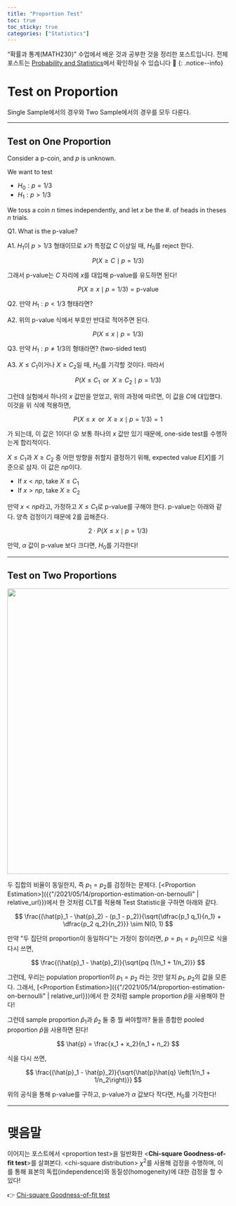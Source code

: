 ```yaml
---
title: "Proportion Test"
toc: true
toc_sticky: true
categories: ["Statistics"]
---
```


“확률과 통계(MATH230)” 수업에서 배운 것과 공부한 것을 정리한 포스트입니다. 전체 포스트는 [Probability and Statistics](https://bluehorn07.github.io/categories/probability-and-statistics)에서 확인하실 수 있습니다 🎲
{: .notice--info}

# Test on Proportion

Single Sample에서의 경우와 Two Sample에서의 경우를 모두 다룬다.

<hr/>

## Test on One Proportion

Consider a p-coin, and $p$ is unknown.

We want to test

- $H_0: p=1/3$
- $H_1: p>1/3$

We toss a coin $n$ times independently, and let $x$ be the #. of heads in theses $n$ trials.

Q1. What is the p-value?

A1. $H_1$이 $p > 1/3$ 형태이므로 $x$가 특정값 $C$ 이상일 때, $H_0$를 reject 한다.

$$
P( X \ge C \mid p = 1/3)
$$

그래서 p-value는 $C$ 자리에 $x$를 대입해 p-value를 유도하면 된다!

$$
P(X \ge x \mid p = 1/3) = \text{p-value}
$$

Q2. 만약 $H_1: p < 1/3$ 형태라면?

A2. 위의 p-value 식에서 부호만 반대로 적어주면 된다.

$$
P(X \le x \mid p = 1/3)
$$

Q3. 만약 $H_1: p \ne 1/3$의 형태라면? (two-sided test)

A3. $X \le C_1$이거나 $X \ge C_2$일 때, $H_0$를 기각할 것이다. 따라서

$$
P(X \le C_1 \;\; \text{or} \;\; X \ge C_2 \mid p = 1/3)
$$

그런데 실험에서 하나의 $x$ 값만을 얻었고, 위의 과정에 따르면, 이 값을 $C$에 대입했다. 이것을 위 식에 적용하면,

$$
P(X \le x \;\; \text{or} \;\; X \ge x \mid p = 1/3) = 1
$$

가 되는데, 이 값은 1이다! 😲 보통 하나의 $x$ 값만 있기 때문에, one-side test를 수행하는게 합리적이다.

$X \le C_1$과 $X \ge C_2$ 중 어떤 방향을 취할지 결정하기 위해, expected value $E[X]$를 기준으로 삼자. 이 값은 $np$이다.

- If $x < np$, take $X \le C_1$
- If $x > np$, take $X \ge C_2$

만약 $x < np$라고, 가정하고 $X \le C_1$로 p-value를 구해야 한다. p-value는 아래와 같다. 양측 검정이기 때문에 $2$를 곱해준다.

$$
2 \cdot P(X \le x \mid p = 1/3)
$$

만약, $\alpha$ 값이 p-value 보다 크다면, $H_0$를 기각한다!

<hr/>

## Test on Two Proportions

<div class="img-wrapper">
<img src= "{{"/images/mathematics/probability-and-statistics/test-on-proportion-1.png" | relative_url }}" width=650>
</div>

<span class="red">두 집합의 비율이 동일한지, 즉 $p_1 = p_2$를 검정</span>하는 문제다. [\<Proportion Estimation\>]({{"/2021/05/14/proportion-estimation-on-bernoulli" | relative_url}})에서 한 것처럼 CLT를 적용해 Test Statistic을 구하면 아래와 같다.

$$
\frac{(\hat{p}_1 - \hat{p}_2) - (p_1 - p_2)}{\sqrt{\dfrac{p_1 q_1}{n_1} + \dfrac{p_2 q_2}{n_2}}} \sim N(0, 1)
$$

만약 "두 집단의 proportion이 동일하다"는 가정이 참이라면, $p = p_1 = p_2$이므로 식을 다시 쓰면,

$$
\frac{(\hat{p}_1 - \hat{p}_2)}{\sqrt{pq (1/n_1 + 1/n_2)}}
$$

그런데, 우리는 population proportion이 $p_1 = p_2$ 라는 것만 알지 $p_1$, $p_2$의 값을 모른다. 그래서, [\<Proportion Estimation\>]({{"/2021/05/14/proportion-estimation-on-bernoulli" | relative_url}})에서 한 것처럼 sample proportion $\hat{p}$을 사용해야 한다!

그런데 sample proportion $\hat{p}_1$과 $\hat{p}_2$ 둘 중 뭘 써야할까? 둘을 종합한 pooled proportion $\hat{p}$을 사용하면 된다!

$$
\hat{p} = \frac{x_1 + x_2}{n_1 + n_2}
$$

식을 다시 쓰면,

$$
\frac{(\hat{p}_1 - \hat{p}_2)}{\sqrt{\hat{p}\hat{q} \left(1/n_1 + 1/n_2\right)}}
$$

위의 공식을 통해 p-value를 구하고, p-value가 $\alpha$ 값보다 작다면, $H_0$를 기각한다!

<hr/>

# 맺음말

이어지는 포스트에서 \<proportion test\>을 일반화한 \<**Chi-square Goodness-of-fit test**\>를 살펴본다. \<chi-square distribution\> $\chi^2$를 사용해 검정을 수행하며, 이를 통해 표본의 독립(independence)와 동질성(homogeneity)에 대한 검정을 할 수 있다!

👉 [Chi-square Goodness-of-fit test]({{"/2021/05/27/chi-square-goodness-of-fit-test"}})